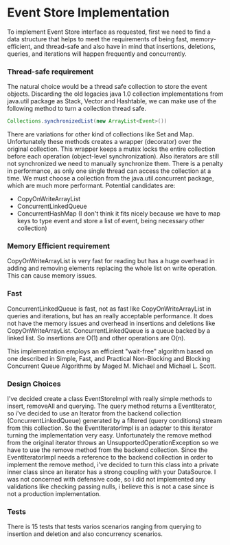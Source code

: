 # Event Store Implementation

To implement Event Store interface as requested, first we need to find a data structure that helps to meet the requirements of being
fast, memory-efficient, and thread-safe and also have in mind that insertions, deletions, queries, and iterations will happen frequently and concurrently.

### Thread-safe requirement
The natural choice would be a thread safe collection to store the event objects. 
Discarding the old legacies java 1.0 collection implementations from java.util package as Stack, Vector and Hashtable, we can make use of the following method to turn a collection thread safe.

```java
Collections.synchronizedList(new ArrayList<Event>())
```
There are variations for other kind of collections like Set and Map. Unfortunately these methods creates a wrapper (decorator) over the original collection. This wrapper keeps a mutex locks the entire collection before each operation (object-level synchronization). Also iterators are still not synchronized we need to manually synchronize them. There is a penalty in performance, as only one single thread can access the collection at a time. We must choose a collection from the java.util.concurrent package, which are much more performant. Potential candidates are:

* CopyOnWriteArrayList
* ConcurrentLinkedQueue
* ConcurrentHashMap (I don't think it fits nicely because we have to map keys to type event and store a list of event, being necessary other collection)

### Memory Efficient requirement

CopyOnWriteArrayList is very fast for reading but has a huge overhead in adding and removing elements replacing the whole list on write operation.
This can cause memory issues.

### Fast

ConcurrentLinkedQueue is fast, not as fast like CopyOnWriteArrayList in queries and iterations, but has an really acceptable performance.
It does not have the memory issues and overhead in insertions and deletions like CopyOnWriteArrayList.
ConcurrentLinkedQueue is a queue backed by a linked list. So insertions are O(1) and other operations are O(n).

This implementation employs an efficient "wait-free" algorithm based on one described in Simple, Fast, and Practical Non-Blocking and Blocking Concurrent Queue Algorithms by Maged M. Michael and Michael L. Scott.

### Design Choices

I've decided create a class EventStoreImpl with really simple methods to insert, removeAll and querying.
The query method returns a EventIterator, so i've decided to use an Iterator from the backend collection (ConcurrentLinkedQueue) generated by a filtered (query conditions) stream from this collection. So the EventIteratorImpl is an adapter to this iterator turning the implementation very easy. Unfortunately the remove method from the original iterator throws an UnsupportedOperationException so we have to use the remove method from the backend collection. Since the EventIteratorImpl needs a reference to the backend collection in order to implement the remove method, i've decided to turn this class into a private inner class since an iterator has a strong coupling with your DataSource. I was not concerned with defensive code, so i did not implemented any validations like checking passing nulls, i believe this is not a case since is not a production implementation.

### Tests

There is 15 tests that tests varios scenarios ranging from querying to insertion and deletion and also concurrency scenarios.  


